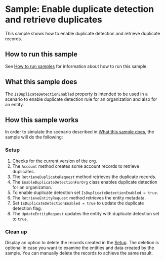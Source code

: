 # Sample: Enable duplicate detection and retrieve duplicates

This sample shows how to enable duplicate detection and retrieve duplicate records.

## How to run this sample

See [How to run samples](https://github.com/microsoft/PowerApps-Samples/blob/master/cds/README.md) for information about how to run this sample.

## What this sample does

The `IsDuplicateDetectionEnabled` property is intended to be used in a scenario to enable duplicate detection rule for an organization and also for an entity.

## How this sample works

In order to simulate the scenario described in [What this sample does](#what-this-sample-does), the sample will do the following:

### Setup

1. Checks for the current version of the org.
1. The `Account` method creates some account records to retrieve duplicates.
1. The `RetrieveDuplicateRequest` method retrieves the duplicate records. 
1. The `EnableDuplicateDetectionForOrg` class enables duplicate detection for an organization. 
1. To enable duplicate detection set `IsDuplicateDetectionEnabled = true`.
1. The `RetrieveEntityRequest` method retrieves the entity metadata. 
1. Set `IsDuplicateDetectionEnabled = true` to update the duplicate detection flag.
1. The `UpdateEntityRequest` updates the entity with duplicate detection set to `true`.

### Clean up

Display an option to delete the records created in the [Setup](#setup). The deletion is optional in case you want to examine the entities and data created by the sample. You can manually delete the records to achieve the same result.
